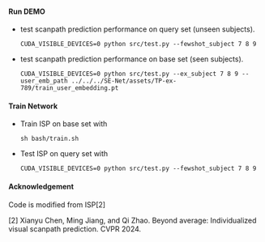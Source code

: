 
#### Run DEMO
 - test scanpath prediction performance on query set (unseen subjects).
    ```
    CUDA_VISIBLE_DEVICES=0 python src/test.py --fewshot_subject 7 8 9
    ```
 - test scanpath prediction performance on base set (seen subjects).
    ```
    CUDA_VISIBLE_DEVICES=0 python src/test.py --ex_subject 7 8 9 --user_emb_path ../../../SE-Net/assets/TP-ex-789/train_user_embedding.pt
    ```

#### Train Network
 - Train ISP on base set with
    ```
    sh bash/train.sh
    ```
  - Test ISP on query set with
    ```
    CUDA_VISIBLE_DEVICES=0 python src/test.py --fewshot_subject 7 8 9
    ```

#### Acknowledgement
Code is modified from ISP[2]

[2] Xianyu Chen, Ming Jiang, and Qi Zhao. Beyond average: Individualized visual scanpath prediction. CVPR 2024.

